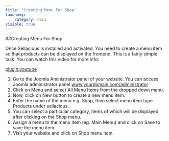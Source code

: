 ```yaml
---
title: 'Creating Menu For Shop'
taxonomy:
    category: docs
visible: true
---
```


##Creating Menu For Shop

Once Sellacious is installed and activated, You need to create a menu item so that products can be displayed on the frontend. This is a fairly simple task. You can watch this video for more info:

[plugin:youtube](https://youtu.be/f_fqAcMRXLU)

1. Go to the Joomla Aministrator panel of your website. You can access Joomla administrator panel www.yourdomain.com/administrator
2. Click on Menu and select All Menu Items from the dropped down menu.
3. Now, click on New button to create a new menu item.
4. Enter the name of the menu e.g. Shop, then select menu item type Products under sellacious.
5. You can select a particular category, items of which will be displayed after clicking on the Shop menu.
6. Assign a menu to the menu item (eg. Main Menu) and click on Save to save the menu item.
7. Visit your website and click on Shop menu item.
